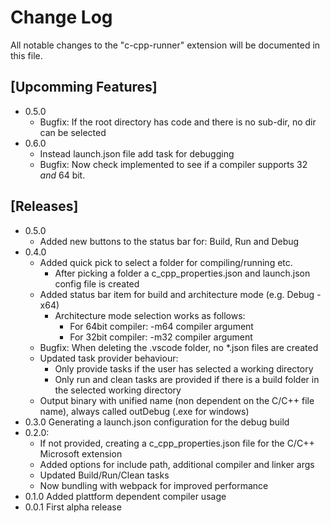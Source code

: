 # Change Log

All notable changes to the "c-cpp-runner" extension will be documented in this file.

## [Upcomming Features]

- 0.5.0
  - Bugfix: If the root directory has code and there is no sub-dir, no dir can be selected
- 0.6.0
  - Instead launch.json file add task for debugging
  - Bugfix: Now check implemented to see if a compiler supports 32 *and* 64 bit.

## [Releases]

- 0.5.0
  - Added new buttons to the status bar for: Build, Run and Debug
- 0.4.0
  - Added quick pick to select a folder for compiling/running etc.
    - After picking a folder a c_cpp_properties.json and launch.json config file is created
  - Added status bar item for build and architecture mode (e.g. Debug - x64)
    - Architecture mode selection works as follows:
      - For 64bit compiler: -m64 compiler argument
      - For 32bit compiler: -m32 compiler argument
  - Bugfix: When deleting the .vscode folder, no *.json files are created
  - Updated task provider behaviour:
    - Only provide tasks if the user has selected a working directory
    - Only run and clean tasks are provided if there is a build folder in the selected working directory
  - Output binary with unified name (non dependent on the C/C++ file name), always called outDebug (.exe for windows)
- 0.3.0 Generating a launch.json configuration for the debug build
- 0.2.0:
  - If not provided, creating a c_cpp_properties.json file for the C/C++ Microsoft extension
  - Added options for include path, additional compiler and linker args
  - Updated Build/Run/Clean tasks
  - Now bundling with webpack for improved performance
- 0.1.0 Added plattform dependent compiler usage
- 0.0.1 First alpha release
